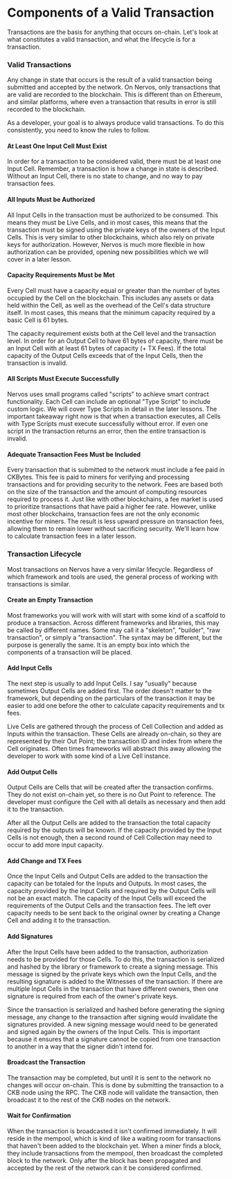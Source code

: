 # Components of a Valid Transaction

Transactions are the basis for anything that occurs on-chain. Let's look at what constitutes a valid transaction, and what the lifecycle is for a transaction.

### Valid Transactions

Any change in state that occurs is the result of a valid transaction being submitted and accepted by the network. On Nervos, only transactions that are valid are recorded to the blockchain. This is different than on Ethereum, and similar platforms, where even a transaction that results in error is still recorded to the blockchain.

As a developer, your goal is to always produce valid transactions. To do this consistently, you need to know the rules to follow.

#### At Least One Input Cell Must Exist

In order for a transaction to be considered valid, there must be at least one Input Cell. Remember, a transaction is how a change in state is described. Without an Input Cell, there is no state to change, and no way to pay transaction fees.

#### All Inputs Must be Authorized

All Input Cells in the transaction must be authorized to be consumed. This means they must be Live Cells, and in most cases, this means that the transaction must be signed using the private keys of the owners of the Input Cells. This is very similar to other blockchains, which also rely on private keys for authorization. However, Nervos is much more flexible in how authorization can be provided, opening new possibilities which we will cover in a later lesson.

#### Capacity Requirements Must be Met

Every Cell must have a capacity equal or greater than the number of bytes occupied by the Cell on the blockchain. This includes any assets or data held within the Cell, as well as the overhead of the Cell's data structure itself. In most cases, this means that the minimum capacity required by a basic Cell is 61 bytes.

The capacity requirement exists both at the Cell level and the transaction level. In order for an Output Cell to have 61 bytes of capacity, there must be an Input Cell with at least 61 bytes of capacity \(+ TX Fees\). If the total capacity of the Output Cells exceeds that of the Input Cells, then the transaction is invalid.

#### All Scripts Must Execute Successfully

Nervos uses small programs called "scripts" to achieve smart contract functionality. Each Cell can include an optional "Type Script" to include custom logic. We will cover Type Scripts in detail in the later lessons. The important takeaway right now is that when a transaction executes, all Cells with Type Scripts must execute successfully without error. If even one script in the transaction returns an error, then the entire transaction is invalid.

#### Adequate Transaction Fees Must be Included

Every transaction that is submitted to the network must include a fee paid in CKBytes. This fee is paid to miners for verifying and processing transactions and for providing security to the network. Fees are based both on the size of the transaction and the amount of computing resources required to process it. Just like with other blockchains, a fee market is used to prioritize transactions that have paid a higher fee rate. However, unlike most other blockchains, transaction fees are not the only economic incentive for miners. The result is less upward pressure on transaction fees, allowing them to remain lower without sacrificing security. We'll learn how to calculate transaction fees in a later lesson.

### Transaction Lifecycle

Most transactions on Nervos have a very similar lifecycle. Regardless of which framework and tools are used, the general process of working with transactions is similar. 

#### Create an Empty Transaction

Most frameworks you will work with will start with some kind of a scaffold to produce a transaction. Across different frameworks and libraries, this may be called by different names. Some may call it a "skeleton",  "builder", "raw transaction", or simply a "transaction". The syntax may be different, but the purpose is generally the same. It is an empty box into which the components of a transaction will be placed.

#### Add Input Cells

The next step is usually to add Input Cells. I say "usually" because sometimes Output Cells are added first. The order doesn't matter to the framework, but depending on the particulars of the transaction it may be easier to add one before the other to calculate capacity requirements and tx fees.

Live Cells are gathered through the process of Cell Collection and added as Inputs within the transaction. These Cells are already on-chain, so they are represented by their Out Point; the transaction ID and index from where the Cell originates. Often times frameworks will abstract this away allowing the developer to work with some kind of a Live Cell instance.

#### Add Output Cells

Output Cells are Cells that will be created after the transaction confirms. They do not exist on-chain yet, so there is no Out Point to reference. The developer must configure the Cell with all details as necessary and then add it to the transaction.

After all the Output Cells are added to the transaction the total capacity required by the outputs will be known. If the capacity provided by the Input Cells is not enough, then a second round of Cell Collection may need to occur to add more input capacity. 

#### Add Change and TX Fees

Once the Input Cells and Output Cells are added to the transaction the capacity can be totaled for the Inputs and Outputs. In most cases, the capacity provided by the Input Cells and required by the Output Cells will not be an exact match. The capacity of the Input Cells will exceed the requirements of the Output Cells and the transaction fees. The left over capacity needs to be sent back to the original owner by creating a Change Cell and adding it to the transaction. 

#### Add Signatures

After the Input Cells have been added to the transaction, authorization needs to be provided for those Cells. To do this, the transaction is serialized and hashed by the library or framework to create a signing message. This message is signed by the private keys which own the Input Cells, and the resulting signature is added to the Witnesses of the transaction. If there are multiple Input Cells in the transaction that have different owners, then one signature is required from each of the owner's private keys.

Since the transaction is serialized and hashed before generating the signing message, any change to the transaction after signing would invalidate the signatures provided. A new signing message would need to be generated and signed again by the owners of the Input Cells. This is important because it ensures that a signature cannot be copied from one transaction to another in a way that the signer didn't intend for.

#### Broadcast the Transaction

The transaction may be completed, but until it is sent to the network no changes will occur on-chain. This is done by submitting the transaction to a CKB node using the RPC. The CKB node will validate the transaction, then broadcast it to the rest of the CKB nodes on the network.

#### Wait for Confirmation

When the transaction is broadcasted it isn't confirmed immediately. It will reside in the mempool, which is kind of like a waiting room for transactions that haven't been added to the blockchain yet. When a miner finds a block, they include transactions from the mempool, then broadcast the completed block to the network. Only after the block has been propagated and accepted by the rest of the network can it be considered confirmed.

